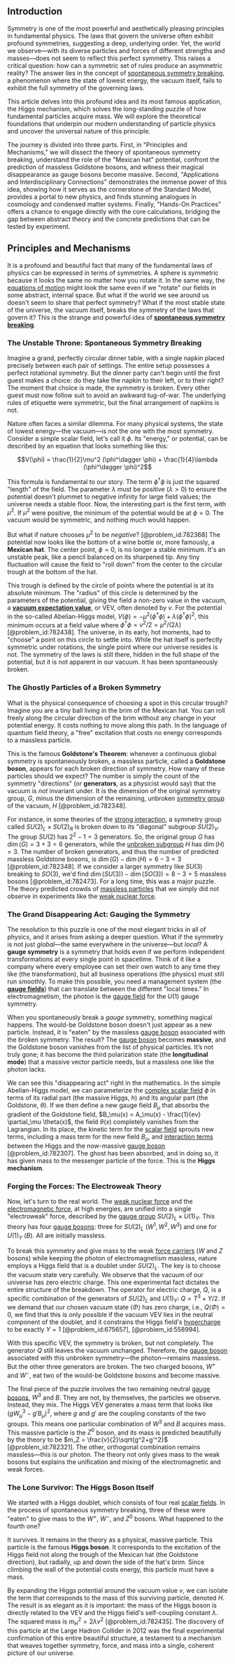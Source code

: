 ## Introduction
Symmetry is one of the most powerful and aesthetically pleasing principles in fundamental physics. The laws that govern the universe often exhibit profound symmetries, suggesting a deep, underlying order. Yet, the world we observe—with its diverse particles and forces of different strengths and masses—does not seem to reflect this perfect symmetry. This raises a critical question: how can a symmetric set of rules produce an asymmetric reality? The answer lies in the concept of [spontaneous symmetry breaking](@article_id:140470), a phenomenon where the state of lowest energy, the vacuum itself, fails to exhibit the full symmetry of the governing laws.

This article delves into this profound idea and its most famous application, the Higgs mechanism, which solves the long-standing puzzle of how fundamental particles acquire mass. We will explore the theoretical foundations that underpin our modern understanding of particle physics and uncover the universal nature of this principle.

The journey is divided into three parts. First, in "Principles and Mechanisms," we will dissect the theory of spontaneous symmetry breaking, understand the role of the "Mexican hat" potential, confront the prediction of massless Goldstone bosons, and witness their magical disappearance as gauge bosons become massive. Second, "Applications and Interdisciplinary Connections" demonstrates the immense power of this idea, showing how it serves as the cornerstone of the Standard Model, provides a portal to new physics, and finds stunning analogues in cosmology and condensed matter systems. Finally, "Hands-On Practices" offers a chance to engage directly with the core calculations, bridging the gap between abstract theory and the concrete predictions that can be tested by experiment.

## Principles and Mechanisms

It is a profound and beautiful fact that many of the fundamental laws of physics can be expressed in terms of symmetries. A sphere is symmetric because it looks the same no matter how you rotate it. In the same way, the [equations of motion](@article_id:170226) might look the same even if we "rotate" our fields in some abstract, internal space. But what if the world we see around us doesn't seem to share that perfect symmetry? What if the most stable state of the universe, the vacuum itself, breaks the symmetry of the laws that govern it? This is the strange and powerful idea of **[spontaneous symmetry breaking](@article_id:140470)**.

### The Unstable Throne: Spontaneous Symmetry Breaking

Imagine a grand, perfectly circular dinner table, with a single napkin placed precisely between each pair of settings. The entire setup possesses a perfect rotational symmetry. But the dinner party can't begin until the first guest makes a choice: do they take the napkin to their left, or to their right? The moment that choice is made, the symmetry is broken. Every other guest must now follow suit to avoid an awkward tug-of-war. The underlying rules of etiquette were symmetric, but the final arrangement of napkins is not.

Nature often faces a similar dilemma. For many physical systems, the state of lowest energy—the vacuum—is not the one with the most symmetry. Consider a simple scalar field, let's call it $\phi$. Its "energy," or potential, can be described by an equation that looks something like this:

$$V(\phi) = \frac{1}{2}\mu^2 (\phi^\dagger \phi) + \frac{1}{4}\lambda (\phi^\dagger \phi)^2$$

This formula is fundamental to our story. The term $\phi^\dagger \phi$ is just the squared "length" of the field. The parameter $\lambda$ must be positive ($\lambda > 0$) to ensure the potential doesn't plummet to negative infinity for large field values; the universe needs a stable floor. Now, the interesting part is the first term, with $\mu^2$. If $\mu^2$ were positive, the minimum of the potential would be at $\phi = 0$. The vacuum would be symmetric, and nothing much would happen.

But what if nature chooses $\mu^2$ to be *negative*? [@problem_id:782368] The potential now looks like the bottom of a wine bottle or, more famously, a **Mexican hat**. The center point, $\phi = 0$, is no longer a stable minimum. It's an unstable peak, like a pencil balanced on its sharpened tip. Any tiny fluctuation will cause the field to "roll down" from the center to the circular trough at the bottom of the hat.

This trough is defined by the circle of points where the potential is at its absolute minimum. The "radius" of this circle is determined by the parameters of the potential, giving the field a non-zero value in the vacuum, a **[vacuum expectation value](@article_id:145846)**, or VEV, often denoted by $v$. For the potential in the so-called Abelian-Higgs model, $V(\phi) = -\mu^2 (\phi^\dagger \phi) + \lambda (\phi^\dagger \phi)^2$, this minimum occurs at a field value where $\phi^\dagger\phi = v^2/2 = \mu^2 / (2\lambda)$ [@problem_id:782438]. The universe, in its early, hot moments, had to "choose" a point on this circle to settle into. While the hat itself is perfectly symmetric under rotations, the single point where our universe resides is not. The symmetry of the laws is still there, hidden in the full shape of the potential, but it is not apparent in our vacuum. It has been spontaneously broken.

### The Ghostly Particles of a Broken Symmetry

What is the physical consequence of choosing a spot in this circular trough? Imagine you are a tiny ball living in the brim of the Mexican hat. You can roll freely along the circular direction of the brim without any change in your potential energy. It costs nothing to move along this path. In the language of quantum field theory, a "free" excitation that costs no energy corresponds to a massless particle.

This is the famous **Goldstone's Theorem**: whenever a continuous global symmetry is spontaneously broken, a massless particle, called a **Goldstone boson**, appears for each broken direction of symmetry. How many of these particles should we expect? The number is simply the count of the symmetry "directions" (or **generators**, as a physicist would say) that the vacuum is *not* invariant under. It is the dimension of the original symmetry group, $G$, minus the dimension of the remaining, unbroken [symmetry group](@article_id:138068) of the vacuum, $H$ [@problem_id:782348].

For instance, in some theories of the [strong interaction](@article_id:157618), a symmetry group called $SU(2)_L \times SU(2)_R$ is broken down to its "diagonal" subgroup $SU(2)_V$. The group $SU(2)$ has $2^2 - 1 = 3$ generators. So, the original group $G$ has $\dim(G) = 3+3=6$ generators, while the [unbroken subgroup](@article_id:203658) $H$ has $\dim(H) = 3$. The number of broken generators, and thus the number of predicted massless Goldstone bosons, is $\dim(G) - \dim(H) = 6 - 3 = 3$ [@problem_id:782348]. If we consider a larger symmetry like $SU(3)$ breaking to $SO(3)$, we'd find $\dim(SU(3)) - \dim(SO(3)) = 8 - 3 = 5$ massless bosons [@problem_id:782473]. For a long time, this was a major puzzle. The theory predicted crowds of [massless particles](@article_id:262930) that we simply did not observe in experiments like the [weak nuclear force](@article_id:157085).

### The Grand Disappearing Act: Gauging the Symmetry

The resolution to this puzzle is one of the most elegant tricks in all of physics, and it arises from asking a deeper question. What if the symmetry is not just *global*—the same everywhere in the universe—but *local*? A **gauge symmetry** is a symmetry that holds even if we perform independent transformations at every single point in spacetime. Think of it like a company where every employee can set their own watch to any time they like (the transformation), but all business operations (the physics) must still run smoothly. To make this possible, you need a management system (the **[gauge fields](@article_id:159133)**) that can translate between the different "local times." In electromagnetism, the photon is the [gauge field](@article_id:192560) for the $U(1)$ gauge symmetry.

When you spontaneously break a *gauge* symmetry, something magical happens. The would-be Goldstone boson doesn't just appear as a new particle. Instead, it is "eaten" by the massless [gauge boson](@article_id:273594) associated with the broken symmetry. The result? The [gauge boson](@article_id:273594) becomes **massive**, and the Goldstone boson vanishes from the list of physical particles. It’s not truly gone; it has become the third polarization state (the **longitudinal mode**) that a massive vector particle needs, but a massless one like the photon lacks.

We can see this "disappearing act" right in the mathematics. In the simple Abelian-Higgs model, we can parameterize the [complex scalar field](@article_id:159305) $\phi$ in terms of its radial part (the massive Higgs, $h$) and its angular part (the Goldstone, $\theta$). If we then define a new gauge field $B_\mu$ that absorbs the gradient of the Goldstone field, $B_\mu(x) = A_\mu(x) - \frac{1}{ev} \partial_\mu \theta(x)$, the field $\theta(x)$ completely vanishes from the Lagrangian. In its place, the kinetic term for the [scalar field](@article_id:153816) sprouts new terms, including a mass term for the new field $B_\mu$, and [interaction terms](@article_id:636789) between the Higgs and the now-massive [gauge boson](@article_id:273594) [@problem_id:782307]. The ghost has been absorbed, and in doing so, it has given mass to the messenger particle of the force. This is the **Higgs mechanism**.

### Forging the Forces: The Electroweak Theory

Now, let's turn to the real world. The [weak nuclear force](@article_id:157085) and the [electromagnetic force](@article_id:276339), at high energies, are unified into a single "electroweak" force, described by the [gauge group](@article_id:144267) $SU(2)_L \times U(1)_Y$. This theory has four [gauge bosons](@article_id:199763): three for $SU(2)_L$ ($W^1, W^2, W^3$) and one for $U(1)_Y$ ($B$). All are initially massless.

To break this symmetry and give mass to the weak [force carriers](@article_id:160940) ($W$ and $Z$ bosons) while keeping the photon of electromagnetism massless, nature employs a Higgs field that is a doublet under $SU(2)_L$. The key is to choose the vacuum state very carefully. We observe that the vacuum of our universe has zero electric charge. This one experimental fact dictates the entire structure of the breakdown. The operator for electric charge, $Q$, is a specific combination of the generators of $SU(2)_L$ and $U(1)_Y$: $Q = T^3 + Y/2$. If we demand that our chosen vacuum state $\langle\Phi\rangle$ has zero charge, i.e., $Q\langle\Phi\rangle = 0$, we find that this is only possible if the vacuum VEV lies in the neutral component of the doublet, and it constrains the Higgs field's [hypercharge](@article_id:186163) to be exactly $Y=1$ [@problem_id:675657], [@problem_id:558994].

With this specific VEV, the symmetry is broken, but not completely. The generator $Q$ still leaves the vacuum unchanged. Therefore, the [gauge boson](@article_id:273594) associated with this unbroken symmetry—the photon—remains massless. But the other three generators are broken. The two charged bosons, $W^+$ and $W^-$, eat two of the would-be Goldstone bosons and become massive.

The final piece of the puzzle involves the two remaining neutral [gauge bosons](@article_id:199763), $W^3$ and $B$. They are not, by themselves, the particles we observe. Instead, they mix. The Higgs VEV generates a mass term that looks like $(gW^3_\mu - g'B_\mu)^2$, where $g$ and $g'$ are the coupling constants of the two groups. This means one particular combination of $W^3$ and $B$ acquires mass. This massive particle is the $Z^0$ boson, and its mass is predicted beautifully by the theory to be $m_Z = \frac{v}{2}\sqrt{g^2+g'^2}$ [@problem_id:782321]. The other, orthogonal combination remains massless—this is our photon. The theory not only gives mass to the weak bosons but explains the unification and mixing of the electromagnetic and weak forces.

### The Lone Survivor: The Higgs Boson Itself

We started with a Higgs doublet, which consists of four real [scalar fields](@article_id:150949). In the process of spontaneous symmetry breaking, three of these were "eaten" to give mass to the $W^+$, $W^-$, and $Z^0$ bosons. What happened to the fourth one?

It survives. It remains in the theory as a physical, massive particle. This particle is the famous **Higgs boson**. It corresponds to the excitation of the Higgs field not along the trough of the Mexican hat (the Goldstone direction), but radially, up and down the side of the hat's brim. Since climbing the wall of the potential costs energy, this particle must have a mass.

By expanding the Higgs potential around the vacuum value $v$, we can isolate the term that corresponds to the mass of this surviving particle, denoted $H$. The result is as elegant as it is important: the mass of the Higgs boson is directly related to the VEV and the Higgs field's self-coupling constant $\lambda$. The squared mass is $m_H^2 = 2\lambda v^2$ [@problem_id:782435]. The discovery of this particle at the Large Hadron Collider in 2012 was the final experimental confirmation of this entire beautiful structure, a testament to a mechanism that weaves together symmetry, force, and mass into a single, coherent picture of our universe.